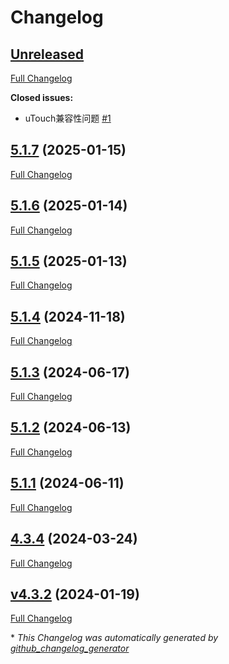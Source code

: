 # Changelog

## [Unreleased](https://github.com/GameFrameX/com.gameframex.unity.fairygui.unity/tree/HEAD)

[Full Changelog](https://github.com/GameFrameX/com.gameframex.unity.fairygui.unity/compare/5.1.7...HEAD)

**Closed issues:**

- uTouch兼容性问题 [\#1](https://github.com/GameFrameX/com.gameframex.unity.fairygui.unity/issues/1)

## [5.1.7](https://github.com/GameFrameX/com.gameframex.unity.fairygui.unity/tree/5.1.7) (2025-01-15)

[Full Changelog](https://github.com/GameFrameX/com.gameframex.unity.fairygui.unity/compare/5.1.6...5.1.7)

## [5.1.6](https://github.com/GameFrameX/com.gameframex.unity.fairygui.unity/tree/5.1.6) (2025-01-14)

[Full Changelog](https://github.com/GameFrameX/com.gameframex.unity.fairygui.unity/compare/5.1.5...5.1.6)

## [5.1.5](https://github.com/GameFrameX/com.gameframex.unity.fairygui.unity/tree/5.1.5) (2025-01-13)

[Full Changelog](https://github.com/GameFrameX/com.gameframex.unity.fairygui.unity/compare/5.1.4...5.1.5)

## [5.1.4](https://github.com/GameFrameX/com.gameframex.unity.fairygui.unity/tree/5.1.4) (2024-11-18)

[Full Changelog](https://github.com/GameFrameX/com.gameframex.unity.fairygui.unity/compare/5.1.3...5.1.4)

## [5.1.3](https://github.com/GameFrameX/com.gameframex.unity.fairygui.unity/tree/5.1.3) (2024-06-17)

[Full Changelog](https://github.com/GameFrameX/com.gameframex.unity.fairygui.unity/compare/5.1.2...5.1.3)

## [5.1.2](https://github.com/GameFrameX/com.gameframex.unity.fairygui.unity/tree/5.1.2) (2024-06-13)

[Full Changelog](https://github.com/GameFrameX/com.gameframex.unity.fairygui.unity/compare/5.1.1...5.1.2)

## [5.1.1](https://github.com/GameFrameX/com.gameframex.unity.fairygui.unity/tree/5.1.1) (2024-06-11)

[Full Changelog](https://github.com/GameFrameX/com.gameframex.unity.fairygui.unity/compare/4.3.4...5.1.1)

## [4.3.4](https://github.com/GameFrameX/com.gameframex.unity.fairygui.unity/tree/4.3.4) (2024-03-24)

[Full Changelog](https://github.com/GameFrameX/com.gameframex.unity.fairygui.unity/compare/v4.3.2...4.3.4)

## [v4.3.2](https://github.com/GameFrameX/com.gameframex.unity.fairygui.unity/tree/v4.3.2) (2024-01-19)

[Full Changelog](https://github.com/GameFrameX/com.gameframex.unity.fairygui.unity/compare/8f7050d841cbfaed40937eb551746fbe979fd4cf...v4.3.2)



\* *This Changelog was automatically generated by [github_changelog_generator](https://github.com/github-changelog-generator/github-changelog-generator)*

